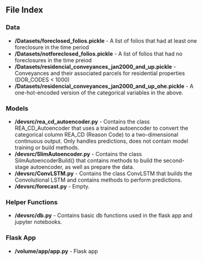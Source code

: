 ## File Index
### Data
* **/Datasets/foreclosed_folios.pickle** - A list of folios that had at least one foreclosure in the time period
* **/Datasets/notforeclosed_folios.pickle** - A list of folios that had no foreclosures in the time preiod
* **/Datasets/residencial_conveyances_jan2000_and_up.pickle** - Conveyances and their associated parcels for residential properties (DOR_CODES < 1000)
* **/Datasets/residencial_conveyances_jan2000_and_up_ohe.pickle** - A one-hot-encoded version of the categorical variables in the above.
### Models
* **/devsrc/rea_cd_autoencoder.py** - Contains the class REA_CD_Autoencoder that uses a trained autoencoder to convert the categorical column REA_CD (Reason Code) to a two-dimensional continuous output. Only handles predictions, does not contain model training or build methods.
* **/devsrc/SlimAutoencoder.py** - Contains the class SilmAutoencoderBuild() that contains methods to build the second-stage autoencoder, as well as prepare the data.
* **/devsrc/ConvLSTM.py** - Contains the class ConvLSTM that builds the Convolutional LSTM and contains methods to perform predictions.
* **/devsrc/forecast.py** - Empty.

### Helper Functions
* **/devsrc/db.py** - Contains basic db functions used in the flask app and jupyter notebooks.

### Flask App
* **/volume/app/app.py** - Flask app